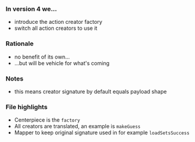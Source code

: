 ### In version 4 we...

- introduce the action creator factory
- switch all action creators to use it

### Rationale

- no benefit of its own...
- ...but will be vehicle for what's coming

### Notes

- this means creator signature by default equals payload shape

### File highlights

- Centerpiece is the <span data-file-link="redux/lib/factory"><code>factory</code></span>
- All creators are translated, an example is <span data-file-link="redux/slices/guessingGame/actions/makeGuess"><code>makeGuess</code></span>
- Mapper to keep original signature used in for example <span data-file-link="redux/slices/rebrickable/actions/loadSetsSuccess"><code>loadSetsSuccess</code></span>
